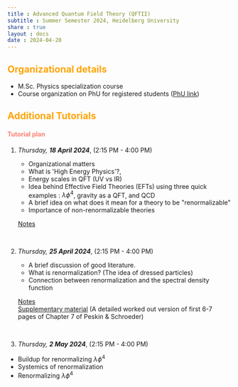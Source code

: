 ```yaml
---
title : Advanced Quantum Field Theory (QFTII)
subtitle : Summer Semester 2024, Heidelberg University
share : true
layout : docs
date : 2024-04-20
---
```


## <span style="color:orange"> **Organizational details** </span>

- M.Sc. Physics specialization course
- Course organization on PhU for registered students ([PhU link](https://uebungen.physik.uni-heidelberg.de/vorlesung/20241/1845))


<!-- ## Literature

#### <span style="color:salmon"> Personal recommendations </span> -->

## <span style="color:orange">**Additional Tutorials** </span>

<!-- #### <span style="color:salmon"> Handouts </span>

[Handout 1 : Introduction to Group III  (6 April 2021)](/files/teaching_md/ss21_gr/handout1_intro_to_groupiii_6april.pdf)  <br>
[Handout 2 : Preparation tips for GR (6 April 2021)](/files/teaching_md/ss21_gr/handout2.pdf) -->

#### <span style="color:salmon">Tutorial plan</span>

1. *Thursday, **18 April 2024***, (2:15 PM - 4:00 PM) <br>
    - Organizational matters
    - What is 'High Energy Physics'?,
    - Energy scales in QFT (UV vs IR) 
    - Idea behind Effective Field Theories (EFTs) using three quick examples : $\lambda \phi^4$, gravity as a QFT, and QCD
    - A brief idea on what does it mean for a theory to be "renormalizable"
    - Importance of non-renormalizable theories

    [Notes](https://drive.google.com/open?id=1DnVSHPuy2KsB36RavnnQHCzrB1OSwRLF&usp=drive_fs)
<br>

2. *Thursday, **25 April 2024***,  (2:15 PM - 4:00 PM)<br>
   - A brief discussion of good literature.
   - What is renormalization? (The idea of dressed particles)
   - Connection between renormalization and the spectral density function

    [Notes](https://drive.google.com/file/d/1vSBIO09uXfTIGl8vvQs7OgRXJcWOcrwb/view?usp=sharing)<br>
    [Supplementary material](https://drive.google.com/file/d/1vVTOQOM-ELDTf9YdZJdLmIJTmjSRctAj/view?usp=sharing) (A detailed worked out version of first 6-7 pages of Chapter 7 of Peskin & Schroeder)
<br>

3. *Thursday, **2 May 2024***, (2:15 PM - 4:00 PM)<br>
-  Buildup for renormalizing $\lambda \phi^4$ 
-  Systemics of renormalization
-  Renormalizing $\lambda \phi^4$ 

